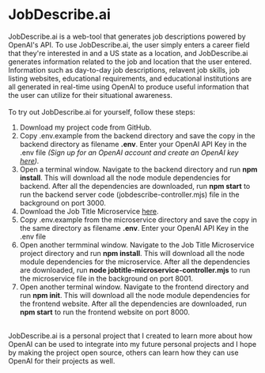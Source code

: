 # JobDescribe.ai
JobDescribe.ai is a web-tool that generates job descriptions powered by OpenAI's API. To use JobDescribe.ai, the user simply enters a career field that they're interested in and a US state as a location, and JobDescribe.ai generates information related to the job and location that the user entered. Information such as day-to-day job descriptions, relavent job skills, job listing websites, educational requirements, and educational institutions are all generated in real-time using OpenAI to produce useful information that the user can utilize for their situational awareness.
</br></br>
To try out JobDescribe.ai for yourself, follow these steps:
<ol>
<li>Download my project code from GitHub.</li>
<li>Copy .env.example from the backend directory and save the copy in the backend directory as filename <b>.env</b>. Enter your OpenAI API Key in the .env file <i>(Sign up for an OpenAI account and create an OpenAI key <a href="https://platform.openai.com/overview" target="_blank">here</a>).</i></li>
<li>Open a terminal window. Navigate to the backend directory and run <b>npm install</b>. This will download all the node module dependencies for backend. After all the dependencies are downloaded, run <b>npm start</b> to run the backend server code (jobdescribe-controller.mjs) file in the background on port 3000.</li>
<li> Download the Job Title Microservice <a href="https://github.com/aldenmchico/JobTitleMicroservice">here</a>.
<li>Copy .env.example from the microservice directory and save the copy in the same directory as filename <b>.env</b>. Enter your OpenAI API Key in the .env file</li>
<li> Open another termminal window. Navigate to the Job Title Microservice project directory and run <b>npm install</b>. This will download all the node module dependencies for the microservice. After all the dependencies are downloaded, run <b>node jobtitle-microservice-controller.mjs</b> to run the microservice file in the background on port 8001.</li> 
<li>Open another terminal window. Navigate to the frontend directory and run <b>npm init</b>. This will download all the node module dependencies for the frontend website. After all the dependencies are downloaded, run <b>npm start</b> to run the frontend website on port 8000.</li>
</ol>
</br>
JobDescribe.ai is a personal project that I created to learn more about how OpenAI can be used to integrate into my future personal projects and I hope by making the project open source, others can learn how they can use OpenAI for their projects as well.
